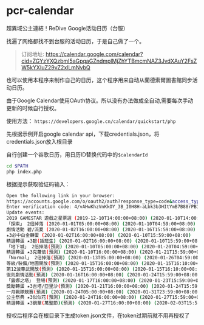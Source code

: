 # pcr-calendar
超異域公主連結！ReDive Google活动日历（台服）

找遍了网络都找不到台服的活动日历，于是自己做了一个。

> 订阅地址: https://calendar.google.com/calendar?cid=ZGYzYXQzbmI5aGpqaGZndmplMjZhYTBmcmNAZ3JvdXAuY2FsZW5kYXIuZ29vZ2xlLmNvbQ



也可以使用本程序来制作自己的日历，这个程序用来自动从蘭德索爾圖書館同步活动日历。

由于Google Calendar使用OAuth协议。所以没有办法做成全自动,需要每次手动更新的时候自行授权。

使用方法：
`https://developers.google.cn/calendar/quickstart/php`

先根据示例开启google calendar api，下载credentials.json，将credentials.json放入根目录

自行创建一个谷歌日历，用日历ID替换代码中的`$calendarId`
 
 ```bash
 cd $PATH
 php index.php
 ```
 根据提示获取验证码输入：
```bash
Open the following link in your browser:
https://accounts.google.com/o/oauth2/auth?response_type=code&access_type=offline&client_id=697486582975-odlk27skmi5n203s7122rv6sgv0ccncb.apps.googleusercontent.com&redirect_uri=urn%3Aietf%3Awg%3Aoauth%3A2.0%3Aoob&state&scope=https%3A%2F%2Fwww.googleapis.com%2Fauth%2Fcalendar.events&prompt=select_account%20consent
Enter verification code: 4/vAHwKhzVnKkOY_3B_I0H8H-aLbk3b3HItYmB7B88rPB1-bRqI9Hum64
Update events:
2019 GAMESTAR 遊戲之星票選 (2019-12-10T14:00:00+08:00) (2020-01-10T14:00:00+08:00)
「探索」 2倍掉落 (2020-01-01T05:00:00+08:00) (2020-01-10T04:59:00+08:00)
劇情活動 碧/流夏 (2020-01-02T16:00:00+08:00) (2020-01-16T15:59:00+08:00)
★3必中白金轉蛋 (2020-01-02T16:00:00+08:00) (2020-01-10T15:59:00+08:00)
精選轉蛋 ★3碧(插班生) (2020-01-02T16:00:00+08:00) (2020-01-10T15:59:00+08:00)
「地下城」 2倍掉落(預測) (2020-01-10T05:00:00+08:00) (2020-01-20T04:59:00+08:00)
精選轉蛋 ★3克蘿依(預測) (2020-01-10T16:00:00+08:00) (2020-01-21T15:59:00+08:00)
「Normal」 2倍掉落(預測) (2020-01-13T05:00:00+08:00) (2020-01-26T04:59:00+08:00)
等級/裝備/地圖開放(預測) (2020-01-15T16:00:00+08:00) (2020-01-15T16:10:00+08:00)
第12波專武開放(預測) (2020-01-15T16:00:00+08:00) (2020-01-15T16:10:00+08:00)
復刻劇情活動(預測) (2020-01-16T16:00:00+08:00) (2020-01-24T15:59:00+08:00)
「露娜之塔」 登場(預測) (2020-01-17T16:00:00+08:00) (2020-01-23T15:59:00+08:00)
獎勵轉蛋 ★3吉塔/亞里沙(預測) (2020-01-21T16:00:00+08:00) (2020-01-24T15:59:00+08:00)
一月戰隊競賽(預測) (2020-01-24T05:00:00+08:00) (2020-01-31T23:59:00+08:00)
公主祭典 ★3似似花(預測) (2020-01-24T16:00:00+08:00) (2020-01-27T15:59:00+08:00)
精選轉蛋 ★3鏡華(萬聖節)(預測) (2020-01-27T16:00:00+08:00) (2020-02-03T15:59:00+08:00)
```

授权后程序会在根目录下生成token.json文件，在token过期前就不用再授权了




